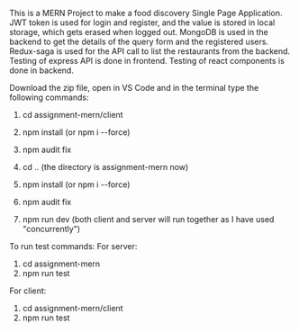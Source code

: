 This is a MERN Project to make a food discovery Single Page Application.
JWT token is used for login and register, and the value is stored in local storage, which gets erased when logged out.
MongoDB is used in the backend to get the details of the query form and the registered users.
Redux-saga is used for the API call to list the restaurants from the backend.
Testing of express API is done in frontend.
Testing of react components is done in backend.

Download the zip file, open in VS Code and in the terminal type the following commands:
1) cd assignment-mern/client
2) npm install (or npm i --force)
3) npm audit fix

4) cd .. (the directory is assignment-mern now)
5) npm install (or npm i --force)
6) npm audit fix

7) npm run dev (both client and server will run together as I have used "concurrently")


To run test commands:
For server:
1) cd assignment-mern
2) npm run test

For client:
1) cd assignment-mern/client
2) npm run test
